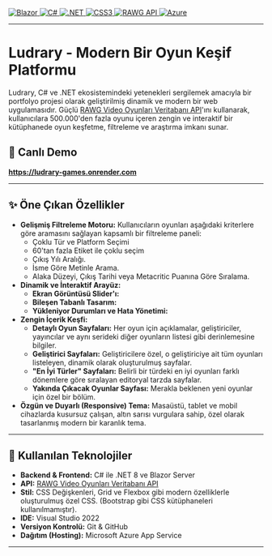<p align="left">
  <a href="https://dotnet.microsoft.com/en-us/apps/aspnet/web-apps/blazor" target="_blank">
    <img src="https://img.shields.io/badge/Blazor-512BD4?style=for-the-badge&logo=blazor&logoColor=white" alt="Blazor"/>
  </a>
  <a href="https://docs.microsoft.com/en-us/dotnet/csharp/" target="_blank">
    <img src="https://img.shields.io/badge/C%23-239120?style=for-the-badge&logo=c-sharp&logoColor=white" alt="C#"/>
  </a>
  <a href="https://dotnet.microsoft.com/en-us/" target="_blank">
    <img src="https://img.shields.io/badge/.NET-512BD4?style=for-the-badge&logo=dotnet&logoColor=white" alt=".NET"/>
  </a>
  <a href="https://developer.mozilla.org/en-US/docs/Web/CSS" target="_blank">
    <img src="https://img.shields.io/badge/CSS3-1572B6?style=for-the-badge&logo=css3&logoColor=white" alt="CSS3"/>
  </a>
  <a href="https://rawg.io/apidocs" target="_blank">
    <img src="https://img.shields.io/badge/RAWG%20API-000000?style=for-the-badge&logo=bookstack&logoColor=white" alt="RAWG API"/>
  </a>
  <a href="https://azure.microsoft.com/en-us/products/app-service" target="_blank">
    <img src="https://img.shields.io/badge/Azure-0078D4?style=for-the-badge&logo=microsoft-azure&logoColor=white" alt="Azure"/>
  </a>
</p>

---

# Ludrary - Modern Bir Oyun Keşif Platformu 

Ludrary, C# ve .NET ekosistemindeki yetenekleri sergilemek amacıyla bir portfolyo projesi olarak geliştirilmiş dinamik ve modern bir web uygulamasıdır. Güçlü [RAWG Video Oyunları Veritabanı API](https://rawg.io/apidocs)'ını kullanarak, kullanıcılara 500.000'den fazla oyunu içeren zengin ve interaktif bir kütüphanede oyun keşfetme, filtreleme ve araştırma imkanı sunar.
## 🌟 Canlı Demo

**https://ludrary-games.onrender.com**

---

## ✨ Öne Çıkan Özellikler

*   **Gelişmiş Filtreleme Motoru:** Kullanıcıların oyunları aşağıdaki kriterlere göre aramasını sağlayan kapsamlı bir filtreleme paneli:
    *   Çoklu Tür ve Platform Seçimi 
    *   60'tan fazla  Etiket ile çoklu seçim 
    *   Çıkış Yılı Aralığı.
    *   İsme Göre Metinle Arama.
    *   Alaka Düzeyi, Çıkış Tarihi veya Metacritic Puanına Göre Sıralama.
*   **Dinamik ve İnteraktif Arayüz:**
    *   **Ekran Görüntüsü Slider'ı:** 
    *   **Bileşen Tabanlı Tasarım:** 
    *   **Yükleniyor Durumları ve Hata Yönetimi:** 
*   **Zengin İçerik Keşfi:**
    *   **Detaylı Oyun Sayfaları:** Her oyun için açıklamalar, geliştiriciler, yayıncılar ve aynı serideki diğer oyunların listesi gibi derinlemesine bilgiler.
    *   **Geliştirici Sayfaları:** Geliştiricilere özel, o geliştiriciye ait tüm oyunları listeleyen, dinamik olarak oluşturulmuş sayfalar.
    *   **"En İyi Türler" Sayfaları:** Belirli bir türdeki en iyi oyunları farklı dönemlere göre sıralayan editoryal tarzda sayfalar.
    *   **Yakında Çıkacak Oyunlar Sayfası:** Merakla beklenen yeni oyunlar için özel bir bölüm.
*   **Özgün ve Duyarlı (Responsive) Tema:** Masaüstü, tablet ve mobil cihazlarda kusursuz çalışan, altın sarısı vurgulara sahip, özel olarak tasarlanmış modern bir karanlık tema.

---

## 🚀 Kullanılan Teknolojiler

*   **Backend & Frontend:** C# ile .NET 8 ve Blazor Server
*   **API:** [RAWG Video Oyunları Veritabanı API](https://rawg.io/apidocs)
*   **Stil:** CSS Değişkenleri, Grid ve Flexbox gibi modern özelliklerle oluşturulmuş özel CSS. (Bootstrap gibi CSS kütüphaneleri kullanılmamıştır).
*   **IDE:** Visual Studio 2022
*   **Versiyon Kontrolü:** Git & GitHub
*   **Dağıtım (Hosting):** Microsoft Azure App Service

---


